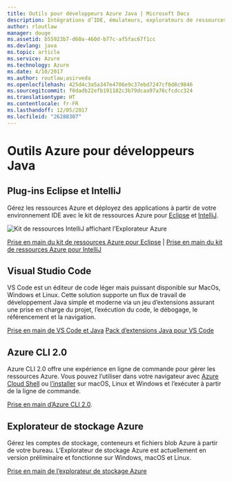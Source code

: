 ```yaml
---
title: Outils pour développeurs Azure Java | Microsoft Docs
description: Intégrations d’IDE, émulateurs, explorateurs de ressources et interfaces de ligne de commande pour développeurs Azure Java.
author: rloutlaw
manager: douge
ms.assetid: b55923b7-d60a-460d-b77c-af5fac67f1cc
ms.devlang: java
ms.topic: article
ms.service: Azure
ms.technology: Azure
ms.date: 4/10/2017
ms.author: routlaw;asirveda
ms.openlocfilehash: 425d4c3a5a347e4706e9c37ebd7247cf0d8c9846
ms.sourcegitcommit: f0dadb22efb191182c3b79dcaa97a76cfcdcc324
ms.translationtype: HT
ms.contentlocale: fr-FR
ms.lasthandoff: 12/05/2017
ms.locfileid: "26288307"
---
```

# <a name="azure-tools-for-java-developers"></a>Outils Azure pour développeurs Java

## <a name="eclipse-and-intellij-plugins"></a>Plug-ins Eclipse et IntelliJ

Gérez les ressources Azure et déployez des applications à partir de votre environnement IDE avec le kit de ressources Azure pour [Eclipse](eclipse/azure-toolkit-for-eclipse.md) et [IntelliJ](intellij/azure-toolkit-for-intellij.md).   

![Kit de ressources IntelliJ affichant l’Explorateur Azure](media/intelliJ-azure-explorer.png)

[Prise en main du kit de ressources Azure pour Eclipse](https://docs.microsoft.com/azure/app-service-web/app-service-web-eclipse-create-hello-world-web-app) | [Prise en main du kit de ressources Azure pour IntelliJ](https://docs.microsoft.com/azure/app-service-web/app-service-web-intellij-create-hello-world-web-app) 

## <a name="visual-studio-code"></a>Visual Studio Code

VS Code est un éditeur de code léger mais puissant disponible sur MacOs, Windows et Linux. Cette solution supporte un flux de travail de développement Java simple et moderne via un jeu d’extensions assurant une prise en charge du projet, l’exécution du code, le débogage, le référencement et la navigation.

[Prise en main de VS Code et Java](https://code.visualstudio.com/docs/java)
[Pack d’extensions Java pour VS Code](https://code.visualstudio.com/docs/java/extensions)  

## <a name="azure-cli-20"></a>Azure CLI 2.0

Azure CLI 2.0 offre une expérience en ligne de commande pour gérer les ressources Azure. Vous pouvez l’utiliser dans votre navigateur avec [Azure Cloud Shell](https://docs.microsoft.com/azure/cloud-shell/overview) ou [l’installer](https://docs.microsoft.com/cli/azure/install-azure-cli) sur macOS, Linux et Windows et l’exécuter à partir de la ligne de commande.

[Prise en main d’Azure CLI 2.0](https://docs.microsoft.com/cli/azure/get-started-with-azure-cli).

## <a name="azure-storage-explorer"></a>Explorateur de stockage Azure 

Gérez les comptes de stockage, conteneurs et fichiers blob Azure à partir de votre bureau. L’Explorateur de stockage Azure est actuellement en version préliminaire et fonctionne sur Windows, macOS et Linux.

[Prise en main de l’explorateur de stockage Azure](https://docs.microsoft.com/azure/vs-azure-tools-storage-manage-with-storage-explorer)